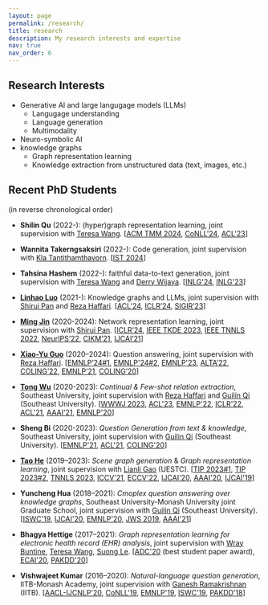 ```yaml
---
layout: page
permalink: /research/
title: research
description: My research interests and expertise
nav: true
nav_order: 6
---
```


## Research Interests

- Generative AI and large langugage models (LLMs)
    - Langugage understanding
    - Language generation
    - Multimodality
- Neuro-symbolic AI
- knowledge graphs
  - Graph representation learning
  - Knowledge extraction from unstructured data (text, images, etc.)

## Recent PhD Students
(in reverse chronological order)

- **Shilin Qu** (2022-): (hyper)graph representation learning, joint supervision with [Teresa Wang](https://research.monash.edu/en/persons/teresa-wang). [[ACM TMM 2024](/publications#10.1145/3697838), [CoNLL'24](/publications#norm_conll2024), [ACL'23](/publications#DBLP:conf_acl_MoghimifarQWLH23)]

- **Wannita Takerngsaksiri** (2022-): Code generation, joint supervision with [Kla Tantithamthavorn](https://chakkrit.com/). [[IST 2024](/publications#TAKERNGSAKSIRI2024107336)]

- **Tahsina Hashem** (2022-): faithful data-to-text generation, joint supervision with [Teresa Wang](https://research.monash.edu/en/persons/teresa-wang) and [Derry Wijaya](https://derrywijaya.github.io/web/). [[INLG'24](/publications#DBLP:conf/inlg/HashemWWAL24), [INLG'23](/publications#DBLP:conf_inlg_HashemWWAL23)]

- [**Linhao Luo**](https://rmanluo.github.io/) (2021-): Knowledge graphs and LLMs, joint supervision with [Shirui Pan](https://shiruipan.github.io/) and [Reza Haffari](http://users.monash.edu.au/~gholamrh/). [[ACL'24](/publications#DBLP:conf/acl/NguyenLS0LVH24), [ICLR’24](/publications#luo-rog-2024-iclr), [SIGIR’23](/publications#DBLP:conf_sigir_LuoLHP23)]

- [**Ming Jin**](https://mingjin.dev/) (2020-2024): Network representation learning, joint supervision with [Shirui Pan](https://shiruipan.github.io/). [[ICLR’24](/publications#jin-time-llm-2024-iclr), [IEEE TKDE 2023](/publications#DBLP:journals_tkde_JinZLCYP23), [IEEE TNNLS 2022](/publications#9945993), [NeurIPS’22](/publications#DBLP:conf_nips_JinLP22), [CIKM’21](/publications#DBLP:conf_cikm_JinLZCLP21), [IJCAI’21](/publications#DBLP:conf_ijcai_JinZL00P21)]

- [**Xiao-Yu Guo**](https://guoxiaoyu-gxy.github.io/) (2020–2024): Question answering, joint supervision with [Reza Haffari](http://users.monash.edu.au/~gholamrh/). [[EMNLP’24#1](/publications#sol_int_emnlp2024), [EMNLP'24#2](/publications#spa_reasoning_emnlp2024), [EMNLP'23](/publications#DBLP:journals_corr_abs-2310-18359), [ALTA’22](/publications#guo-etal-2022-complex), [COLING’22](/publications#DBLP:conf_coling_ChenGLH22), [EMNLP’21](/publications#DBLP:conf_emnlp_GuoLH21), [COLING’20](/publications#DBLP:conf_coling_GuoLH20)]

- [**Tong Wu**](http://wutong8023.site/) (2020-2023): *Continual & Few-shot relation extraction*, Southeast University, joint supervision with  [Reza Haffari](http://users.monash.edu.au/~gholamrh/) and [Guilin Qi](https://scholar.google.com/citations?user=1gw3LJQAAAAJ&hl=en) (Southeast University). [[WWWJ 2023](/publications#wu2023kc), [ACL'23](/publications#DBLP:conf_acl_MoghimifarQWLH23), [EMNLP'22](/publications#DBLP:conf_emnlp_WuWZLQLH22), [ICLR'22](/publications#DBLP:conf_iclr_WuCLLQH22), [ACL'21](/publications#DBLP:conf_acl_ShenWQLHB21), [AAAI'21](/publications#DBLP:conf_aaai_WuLLHQZX21), [EMNLP'20](/publications#DBLP:conf_emnlp_HuaLHQW20)]

- **Sheng Bi** (2020-2023): *Question Generation from text & knowledge*, Southeast University, joint supervision with [Guilin Qi](https://scholar.google.com/citations?user=1gw3LJQAAAAJ&hl=en) (Southeast University). [[EMNLP'21](/publications#DBLP:conf_emnlp_BiCLQSQPJ21), [ACL'21](/publications#DBLP:conf_acl_ShenWQLHB21), [COLING'20](/publications#DBLP:conf_coling_BiCLWQ20)]

- [**Tao He**](https://ht014.github.io/) (2019–2023): *Scene graph generation* & *Graph representation learning*, joint supervision with [Lianli Gao](https://sites.google.com/site/drlianligao/) (UESTC). [[TIP 2023#1](/publications#tip_sgg_hov), [TIP 2023#2](/publications#DBLP:journals_tip_HeGSL23), [TNNLS 2023](/publications#DBLP:journals_tnn_HeGSL23), [ICCV'21](/publications#DBLP:conf_iccv_0007GSL21), [ECCV'22](/publications#DBLP:conf_eccv_HeGSL22), [IJCAI'20](/publications#DBLP:conf_ijcai_HeGS0L20), [AAAI'20](/publications#DBLP:conf/aaai/HeGSWHL20a), [IJCAI'19](/publications#DBLP:conf_ijcai_HeLGZS19)]

- **Yuncheng Hua** (2018–2021): *Cmoplex question answering over knowledge graphs*, Southeast University-Monash University joint Graduate School, joint supervision with [Guilin Qi](https://scholar.google.com/citations?user=1gw3LJQAAAAJ&hl=en) (Southeast University). [[ISWC'19](/publications#DBLP:conf_semweb_KumarHRQGL19), [IJCAI'20](/publications#DBLP:conf_ijcai_HuaLHQW20), [EMNLP'20](/publications#DBLP:conf_emnlp_HuaLHQW20), [JWS 2019](/publications#DBLP:journals_ws_HuaLQWZQ20), [AAAI'21](/publications#DBLP:conf_aaai_ZhengLGHQ21)]

- **Bhagya Hettige** (2017–2021): *Graph representation learning for electronic health record (EHR) analysis*, joint supervision with [Wray Buntine](https://scholar.google.com/citations?user=J2pGGuAAAAAJ), [Teresa Wang](https://research.monash.edu/en/persons/teresa-wang), [Suong Le](https://healthpages.wiki/wiki/Dr_Suong_Le_(Gastroenterologist)). 
  [[ADC'20](/publications#DBLP:conf_adc_HettigeLWB20) (best student paper award), [ECAI'20](/publications#DBLP:conf_ecai_Hettige0LLB20), [PAKDD'20](/publications#DBLP:conf_pakdd_Hettige0LB20)] 

- **Vishwajeet Kumar** (2016–2020): *Natural-language question generation*, IITB-Monash Academy, joint supervision with [Ganesh Ramakrishnan](https://www.cse.iitb.ac.in/~ganesh/) (IITB). [[AACL-IJCNLP'20](/publications#DBLP:conf_ijcnlp_KumarJRL20), [CoNLL'19](/publications#DBLP:conf_conll_KumarRL19), [EMNLP'19](/publications#DBLP:conf_emnlp_KumarMRL19), [ISWC'19](/publications#DBLP:conf_semweb_KumarHRQGL19), [PAKDD'18](/publications#DBLP:conf_pakdd_KumarBMRL18)]
